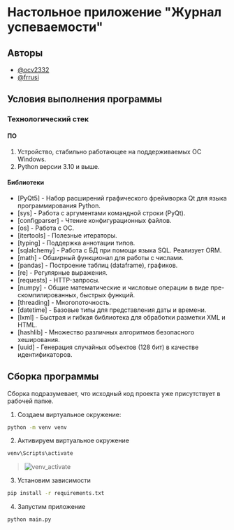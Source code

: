# Настольное приложение "Журнал успеваемости"

## Авторы

- [@ocv2332](https://github.com/ocv2332)
- [@frrusi](https://github.com/frrusi)

## Условия выполнения программы
### Технологический стек
#### ПО
1.	Устройство, стабильно работающее на поддерживаемых ОС Windows.
2.	Python версии 3.10 и выше.

#### Библиотеки
- [PyQt5] - Набор расширений графического фреймворка Qt для языка программирования Python.
- [sys] - Работа с аргументами командной строки (PyQt).
- [configparser] - Чтение конфигурационных файлов.
- [os] - Работа с ОС.
- [itertools] - Полезные итераторы.
- [typing] - Поддержка аннотации типов.
- [sqlalchemy] - Работа с БД при помощи языка SQL. Реализует ORM.
- [math] - Обширный функционал для работы с числами.
- [pandas] - Построение таблиц (dataframe), графиков.
- [re] - Регулярные выражения.
- [requests] - HTTP-запросы.
- [numpy] - Общие математические и числовые операции в виде пре-скомпилированных, быстрых функций.
- [threading] - Многопоточность.
- [datetime] - Базовые типы для представления даты и времени.
- [lxml] - Быстрая и гибкая библиотека для обработки разметки XML и HTML.
- [hashlib] - Множество различных алгоритмов безопасного хеширования.
- [uuid] - Генерация случайных объектов (128 бит) в качестве идентификаторов.

## Сборка программы
Сборка подразумевает, что исходный код проекта уже присутствует в рабочей папке.
1. Создаем виртуальное окружение:
``` bash
python -m venv venv
```
2. Активируем виртуальное окружение
``` bash
venv\Scripts\activate
```
> ![venv_activate](https://user-images.githubusercontent.com/75139331/174867662-3e41c1ec-aaf1-4f8e-8ba5-6df1cd6d1c39.png)
3. Установим зависимости
``` bash
pip install -r requirements.txt
```
4. Запустим приложение
``` bash
python main.py
```
